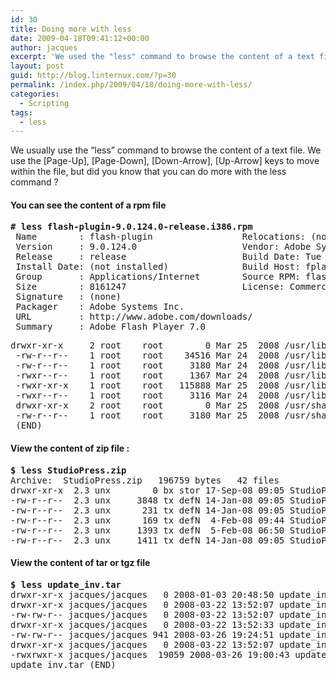 ```yaml
---
id: 30
title: Doing more with less
date: 2009-04-18T09:41:12+00:00
author: jacques
excerpt: 'We used the "less" command to browse the content of a text file. We use the [PageUp], [PageDown], [DownArrow], [UpArrow] keys to move within the file, but did you know that you can do more with the less command ?'
layout: post
guid: http://blog.linternux.com/?p=30
permalink: /index.php/2009/04/18/doing-more-with-less/
categories:
  - Scripting
tags:
  - less
---
```

We usually use the &#8220;less&#8221; command to browse the content of a text file. We use the [Page-Up], [Page-Down], [Down-Arrow], [Up-Arrow] keys to move within the file, but did you know that you can do more with the less command ?

#### You can see the content of a rpm file

<pre><strong># less flash-plugin-9.0.124.0-release.i386.rpm</strong>
 Name        : flash-plugin                 Relocations: (not relocatable)
 Version     : 9.0.124.0                    Vendor: Adobe Systems Inc.
 Release     : release                      Build Date: Tue 25 Mar 2008 12:21:32 PM EDT
 Install Date: (not installed)              Build Host: fplayerbuild2-lnx.macromedia.com
 Group       : Applications/Internet        Source RPM: flash-plugin-9.0.124.0-release.src.rpm
 Size        : 8161247                      License: Commercial
 Signature   : (none)
 Packager    : Adobe Systems Inc.
 URL         : http://www.adobe.com/downloads/
 Summary     : Adobe Flash Player 7.0</pre>

<pre>drwxr-xr-x     2 root    root        0 Mar 25  2008 /usr/lib/flash-plugin
 -rw-r--r--    1 root    root    34516 Mar 24  2008 /usr/lib/flash-plugin/LICENSE
 -rw-r--r--    1 root    root     3180 Mar 24  2008 /usr/lib/flash-plugin/README
 -rwxr--r--    1 root    root     1367 Mar 24  2008 /usr/lib/flash-plugin/homecleanup
 -rwxr-xr-x    1 root    root   115888 Mar 25  2008 /usr/lib/flash-plugin/libflashplayer.so
 -rwxr--r--    1 root    root     3116 Mar 24  2008 /usr/lib/flash-plugin/setup
 drwxr-xr-x    2 root    root        0 Mar 25  2008 /usr/share/doc/flash-plugin-9.0.124.0
 -rw-r--r--    1 root    root     3180 Mar 25  2008 /usr/share/doc/flash-plugin-9.0.124.0/readme.txt
 (END)</pre>

#### View the content of zip file :

<pre><strong>$ less StudioPress.zip</strong>
Archive:  StudioPress.zip   196759 bytes   42 files
drwxr-xr-x  2.3 unx        0 bx stor 17-Sep-08 09:05 StudioPress/
-rw-r--r--  2.3 unx     3848 tx defN 14-Jan-08 09:05 StudioPress/comments.php
-rw-r--r--  2.3 unx      231 tx defN 14-Jan-08 09:05 StudioPress/searchform.php
-rw-r--r--  2.3 unx      169 tx defN  4-Feb-08 09:44 StudioPress/adsense_top.php
-rw-r--r--  2.3 unx     1393 tx defN  5-Feb-08 06:50 StudioPress/home.php
-rw-r--r--  2.3 unx     1411 tx defN 14-Jan-08 09:05 StudioPress/functions.php</pre>

#### **View the content of tar or tgz file** 

<pre><strong>$ less update_inv.tar</strong>
drwxr-xr-x jacques/jacques   0 2008-01-03 20:48:50 update_inv/
drwxr-xr-x jacques/jacques   0 2008-03-22 13:52:07 update_inv/log/
-rw-rw-r-- jacques/jacques   0 2008-03-22 13:52:07 update_inv/log/update_inv.log
drwxr-xr-x jacques/jacques   0 2008-03-22 13:52:33 update_inv/html/
-rw-rw-r-- jacques/jacques 941 2008-03-26 19:24:51 update_inv/html/gumby.html
drwxr-xr-x jacques/jacques   0 2008-03-22 13:52:07 update_inv/tmp/
-rwxrwxr-x jacques/jacques  19059 2008-03-26 19:00:43 update_inv/update_inventory.py
update_inv.tar (END)</pre>